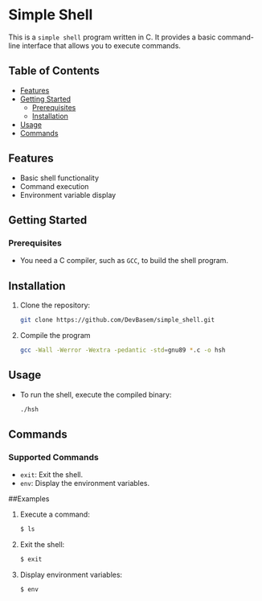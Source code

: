 # Simple Shell

This is a `simple shell` program written in C. It provides a basic command-line interface that allows you to execute commands.

## Table of Contents
- [Features](#features)
- [Getting Started](#getting-started)
  - [Prerequisites](#prerequisites)
  - [Installation](#installation)
- [Usage](#usage)
- [Commands](#commands)

## Features

- Basic shell functionality
- Command execution
- Environment variable display

## Getting Started

### Prerequisites

- You need a C compiler, such as `GCC`, to build the shell program.

## Installation

1. Clone the repository:

   ```bash
   git clone https://github.com/DevBasem/simple_shell.git
   ```
   
2. Compile the program

   ```bash
   gcc -Wall -Werror -Wextra -pedantic -std=gnu89 *.c -o hsh
   ```
   
## Usage

- To run the shell, execute the compiled binary:
   ```bash
   ./hsh
   ```
## Commands

### Supported Commands

- `exit`: Exit the shell.
- `env`: Display the environment variables.

##Examples

1. Execute a command:
    ```bash
    $ ls
    ```
2. Exit the shell:
    ```bash
    $ exit
    ```
3. Display environment variables:
    ```bash
    $ env
    ```
